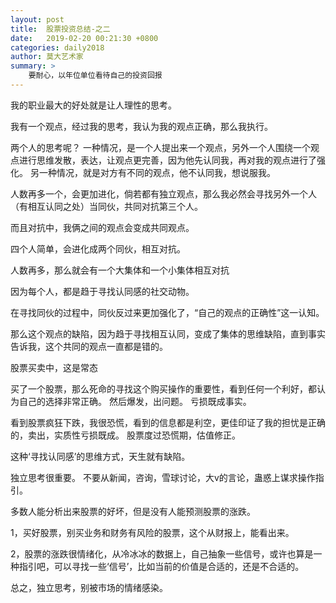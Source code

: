 ```yaml
---
layout: post
title:  股票投资总结-之二
date:   2019-02-20 00:21:30 +0800
categories: daily2018 
author: 莫大艺术家
summary: >
    要耐心，以年位单位看待自己的投资回报
---
```


我的职业最大的好处就是让人理性的思考。

我有一个观点，经过我的思考，我认为我的观点正确，那么我执行。

两个人的思考呢？
一种情况，是一个人提出来一个观点，另外一个人围绕一个观点进行思维发散，表达，让观点更完善，因为他先认同我，再对我的观点进行了强化。
另一种情况，就是对方有不同的观点，他不认同我，想说服我。


人数再多一个，会更加进化，倘若都有独立观点，那么我必然会寻找另外一个人（有相互认同之处）当同伙，共同对抗第三个人。

而且对抗中，我俩之间的观点会变成共同观点。

四个人简单，会进化成两个同伙，相互对抗。

人数再多，那么就会有一个大集体和一个小集体相互对抗

因为每个人，都是趋于寻找认同感的社交动物。

在寻找同伙的过程中，同伙反过来更加强化了，“自己的观点的正确性”这一认知。

那么这个观点的缺陷，因为趋于寻找相互认同，变成了集体的思维缺陷，直到事实告诉我，这个共同的观点一直都是错的。

股票买卖中，这是常态

买了一个股票，那么死命的寻找这个购买操作的重要性，看到任何一个利好，都认为自己的选择非常正确。
然后爆发，出问题。
亏损既成事实。

看到股票疯狂下跌，我很恐慌，看到的信息都是利空，更佳印证了我的担忧是正确的，卖出，实质性亏损既成。
股票度过恐慌期，估值修正。

这种‘寻找认同感’的思维方式，天生就有缺陷。

独立思考很重要。
不要从新闻，咨询，雪球讨论，大v的言论，蛊惑上谋求操作指引。

多数人能分析出来股票的好坏，但是没有人能预测股票的涨跌。

1，买好股票，别买业务和财务有风险的股票，这个从财报上，能看出来。

2，股票的涨跌很情绪化，从冷冰冰的数据上，自己抽象一些信号，或许也算是一种指引吧，可以寻找一些‘信号’，比如当前的价值是合适的，还是不合适的。


总之，独立思考，别被市场的情绪感染。
















